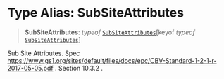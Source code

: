 # Type Alias: SubSiteAttributes

> **SubSiteAttributes**: *typeof* [`SubSiteAttributes`](../variables/SubSiteAttributes.md)\[keyof *typeof* [`SubSiteAttributes`](../variables/SubSiteAttributes.md)\]

Sub Site Attributes.
Spec https://www.gs1.org/sites/default/files/docs/epc/CBV-Standard-1-2-1-r-2017-05-05.pdf .
Section 10.3.2 .

